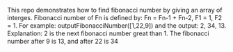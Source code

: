 This repo demonstrates how to find fibonacci number by giving an array of interges.
Fibonacci number of Fn is deﬁned by: Fn = Fn-1 + Fn-2, F1 = 1, F2 = 1.
For example: outputFibonacciNumber([1,22,9]) and the output: 2, 34, 13.
Explanation: 2 is the next ﬁbonacci number great than 1. The ﬁbonacci number after 9 is 13, and after 22 is 34
